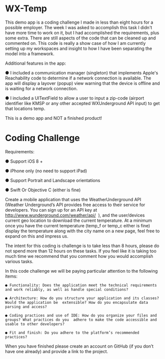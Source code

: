 # WX-Temp

This demo app is a coding challenge I made in less than eight hours for a possible employer.  The week I was asked to accomplish this task I didn't have more time to work on it, but I had accomplished the requirements, plus some extra.  There are still aspects of the code that can be cleaned up and commented on.  This code is really a show case of how I am currently setting up my workspaces and insight to how I have been separating the model into a framework.  

Additional features in the app:

● I included a communication manager (singleton) that implements Apple's Reachability code to determine if a network connection is available.  The app will display a layover (popup) view warning that the device is offline and is waiting for a network connection. 

● I included a UITextField to allow a user to input a zip-code (airport identifier like KMSP or any other accepted WXUnderground API input) to get that locations temp.


This is a demo app and NOT a finished product!


# Coding Challenge

Requirements: 

● Support iOS 8 + 

● iPhone only (no need to support iPad)

● Support Portrait and Landscape orientations 

● Swift Or Objective C (either is fine) 


Create a mobile application that uses the WeatherUnderground API (Weather Underground’s API provides free access to their service for developers. You can sign up for an API key at http://www.wunderground.com/weather/api/  ), and the user/devices current geo location to download the current temperature. At a minimum once you have the current temperature (temp_f or temp_c either is fine) display the temperature along with the city name on a new page, feel free to expand on this and impress us.  

The intent for this coding is challenge is to take less than 8 hours, please do not spend more than 12 hours on these tasks. If you feel like it is taking too much time we recommend that you comment how you would accomplish various tasks. 

In this code challenge we will be paying particular attention to the following items: 

	● Functionality: Does the application meet the technical requirements and work reliably, as well as handle special conditions?  
	
	● Architecture: How do you structure your application and its classes? Would the application be  extensible? How do you encapsulate data parsing and access?  
	
	● Coding practices and use of IDE: How do you organize your files and groups? What practices do you  adhere to make the code accessible and usable to other developers? 
	
	● Fit and finish: Do you adhere to the platform’s recommended practices? 
	
	
When you have finished please create an account on GitHub (if you don’t have one already) and provide a link to the project. 
